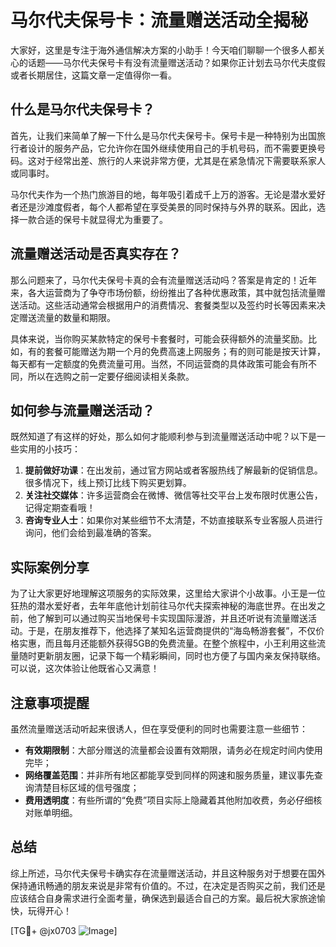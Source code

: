# 马尔代夫保号卡：流量赠送活动全揭秘

大家好，这里是专注于海外通信解决方案的小助手！今天咱们聊聊一个很多人都关心的话题——马尔代夫保号卡有没有流量赠送活动？如果你正计划去马尔代夫度假或者长期居住，这篇文章一定值得你一看。

## 什么是马尔代夫保号卡？

首先，让我们来简单了解一下什么是马尔代夫保号卡。保号卡是一种特别为出国旅行者设计的服务产品，它允许你在国外继续使用自己的手机号码，而不需要更换号码。这对于经常出差、旅行的人来说非常方便，尤其是在紧急情况下需要联系家人或同事时。

马尔代夫作为一个热门旅游目的地，每年吸引着成千上万的游客。无论是潜水爱好者还是沙滩度假者，每个人都希望在享受美景的同时保持与外界的联系。因此，选择一款合适的保号卡就显得尤为重要了。

## 流量赠送活动是否真实存在？

那么问题来了，马尔代夫保号卡真的会有流量赠送活动吗？答案是肯定的！近年来，各大运营商为了争夺市场份额，纷纷推出了各种优惠政策，其中就包括流量赠送活动。这些活动通常会根据用户的消费情况、套餐类型以及签约时长等因素来决定赠送流量的数量和期限。

具体来说，当你购买某款特定的保号卡套餐时，可能会获得额外的流量奖励。比如，有的套餐可能赠送为期一个月的免费高速上网服务；有的则可能是按天计算，每天都有一定额度的免费流量可用。当然，不同运营商的具体政策可能会有所不同，所以在选购之前一定要仔细阅读相关条款。

## 如何参与流量赠送活动？

既然知道了有这样的好处，那么如何才能顺利参与到流量赠送活动中呢？以下是一些实用的小技巧：

1. **提前做好功课**：在出发前，通过官方网站或者客服热线了解最新的促销信息。很多情况下，线上预订比线下购买更划算。
2. **关注社交媒体**：许多运营商会在微博、微信等社交平台上发布限时优惠公告，记得定期查看哦！
3. **咨询专业人士**：如果你对某些细节不太清楚，不妨直接联系专业客服人员进行询问，他们会给到最准确的答案。

## 实际案例分享

为了让大家更好地理解这项服务的实际效果，这里给大家讲个小故事。小王是一位狂热的潜水爱好者，去年年底他计划前往马尔代夫探索神秘的海底世界。在出发之前，他了解到可以通过购买当地保号卡实现国际漫游，并且还听说有流量赠送活动。于是，在朋友推荐下，他选择了某知名运营商提供的“海岛畅游套餐”，不仅价格实惠，而且每月还能额外获得5GB的免费流量。在整个旅程中，小王利用这些流量随时更新朋友圈，记录下每一个精彩瞬间，同时也方便了与国内亲友保持联络。可以说，这次体验让他既省心又满意！

## 注意事项提醒

虽然流量赠送活动听起来很诱人，但在享受便利的同时也需要注意一些细节：

- **有效期限制**：大部分赠送的流量都会设置有效期限，请务必在规定时间内使用完毕；
- **网络覆盖范围**：并非所有地区都能享受到同样的网速和服务质量，建议事先查询清楚目标区域的信号强度；
- **费用透明度**：有些所谓的“免费”项目实际上隐藏着其他附加收费，务必仔细核对账单明细。

## 总结

综上所述，马尔代夫保号卡确实存在流量赠送活动，并且这种服务对于想要在国外保持通讯畅通的朋友来说是非常有价值的。不过，在决定是否购买之前，我们还是应该结合自身需求进行全面考量，确保选到最适合自己的方案。最后祝大家旅途愉快，玩得开心！

[TG💪+ @jx0703 ![Image](https://github.com/user-attachments/assets/dbca1d08-cadb-493c-b0ec-ad6f7a83f270)]